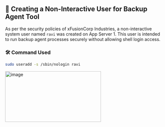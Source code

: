 ## 👤 Creating a Non-Interactive User for Backup Agent Tool

As per the security policies of xFusionCorp Industries, a non-interactive system user named `ravi` was created on App Server 1. This user is intended to run backup agent processes securely without allowing shell login access.

### 🛠️ Command Used

```bash
sudo useradd -s /sbin/nologin ravi
```
<img width="310" height="164" alt="image" src="https://github.com/user-attachments/assets/d3766c97-cc8f-4396-b19a-08b052b12275" />
